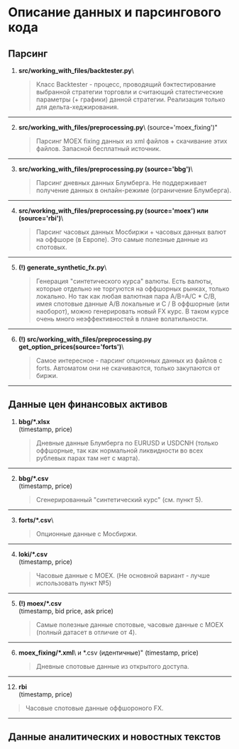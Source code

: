 Описание данных и парсингового кода
===================================

Парсинг
-------
1. **src/working_with_files/backtester.py**\
   > Класс Backtester - процесс, проводящий бэктестирование выбранной стратегии торговли и считающий статестические параметры (+ графики) данной стратегии. Реализация только для дельта-хеджирования.
***
2. **src/working_with_files/preprocessing.py**\ (source='moex_fixing')"
   > Парсинг MOEX fixing данных из xml файлов + скачивание этих файлов. Запасной бесплатный источник.
***
3. **src/working_with_files/preprocessing.py (source='bbg')**\ 
   > Парсинг дневных данных Блумберга. Не поддерживает получение данных в онлайн-режиме (ограничение Блумберга).
***
4. **src/working_with_files/preprocessing.py (source='moex') или (source='rbi')**\
   > Парсинг часовых данных Мосбиржи + часовых данных валют на оффшоре (в Европе). Это самые полезные данные из спотовых.
***
5. **(!) generate_synthetic_fx.py**\ 
   > Генерация "синтетического курса" валюты. Есть валюты, которые отдельно не торгуются на оффшорных рынках, только локально. Но так как любая валютная пара A/B=A/C * C/B, имея спотовые данные A/B локальные и C / B оффшорные (или наоборот), можно генерировать новый FX курс. В таком курсе очень много неэффективностей в плане волатильности.
***
6. **(!) src/working_with_files/preprocessing.py get_option_prices(source='forts')**\
   > Самое интересное - парсинг опционных данных из файлов с forts. Автоматом они не скачиваются, только закупаются от биржи.
***

Данные цен финансовых активов
-----------------------------
1. **bbg/*.xlsx**\
    (timestamp, price)
    > Дневные данные Блумберга по EURUSD и USDCNH (только оффшорные, так как нормальной ликвидности во всех рублевых парах там нет с марта).
***
2. **bbg/*.csv**\
   (timestamp, price)
   > Cгенерированный "синтетический курс" (см. пункт 5).
***
3. **forts/*.csv**\
   > Опционные данные с Мосбиржи.
***
4. **loki/*.csv**\
   (timestamp, price)
   > Часовые данные с MOEX. (Не основной вариант - лучше использовать пункт №5)
***
5. **(!) moex/*.csv**\
   (timestamp, bid price, ask price)
   > Самые полезные данные спотовые, часовые данные с MOEX (полный датасет в отличие от 4).
***
6. **moex_fixing/*.xml**\ и *.csv (идентичные)"
   (timestamp, price)
   > Дневные спотовые данные из открытого доступа.
***
12. **rbi**\
   (timestamp, price)
   > Часовые спотовые данные оффшороного FX.
***

Данные аналитических и новостных текстов
----------------------------------------
